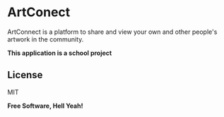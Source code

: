 # ArtConect




ArtConnect is a platform to share and view your own and other people's artwork in the community.



**This application is a school project**


## License

MIT

**Free Software, Hell Yeah!**

